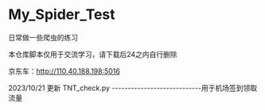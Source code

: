 # My_Spider_Test
日常做一些爬虫的练习

本仓库脚本仅用于交流学习，请下载后24之内自行删除

京东车：http://110.40.188.198:5016

2023/10/21 更新 TNT_check.py ----------------------------用于机场签到领取流量
